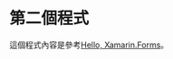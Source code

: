 # 第二個程式

這個程式內容是參考[Hello, Xamarin.Forms](https://developer.xamarin.com/guides/xamarin-forms/getting-started/hello-xamarin-forms/)。



